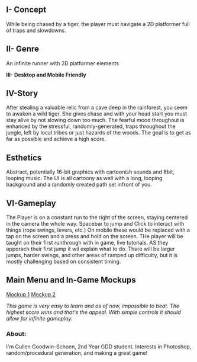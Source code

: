   ## I- Concept
  While being chased by a tiger, the player must navigate a 2D platformer full of traps and slowdowns.

  ## II- Genre
  An infinite runner with 2D platformer elements
  
__III- Desktop and Mobile Friendly__
   
  ## IV-Story
After stealing a valuable relic from a cave deep in the rainforest, you seem to awaken a wild tiger.  She gives chase and with your head start you must stay alive by not slowing down too much.  The fearful mood throughout is enhanced by the stressful, randomly-generated, traps throughout the jungle, left by local tribes or just hazards of the woods.  The goal is to get as far as possible and achieve a high score. 
  ## Esthetics
Abstract, potentially 16-bit graphics with cartoonish sounds and 8bit, looping music.  The UI is all cartoony as well with a long, looping background and a randomly created path set infront of you.

  ## VI-Gameplay
  The Player is on a constant run to the right of the screen, staying centered in the camera the whole way.  Spacebar to jump and Click to interact with things (rope swings, levers, etc.)  On mobile these would be replaced with a tap on the screen and a press and hold on the screen.  THe player will be taught on their first runthrough with in game, live tutorials.  AS they apporach their first jump it wil explain what to do.  There will be larger jumps, harder swings, and other areas of ramped up difficulty, but it is mostly challenging based on consistent timing.

  ## Main Menu and In-Game Mockups
[Mockup 1](https://people.rit.edu/clg8817/230/Project1/media/ingamemockup.png)
[Mockup 2](https://people.rit.edu/clg8817/230/Project1/media/menuMockUp.png)


_This game is very easy to learn and as of now, impossible to beat.  The highest score wins and that's the appeal.  With simple controls it should allow for infinite gameplay._

 ### About:  
I'm Cullen Goodwin-Schoen, 2nd Year GDD student.  Interests in Photoshop, random/procedural generation, and making a great game!
 
